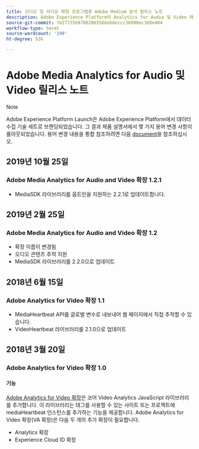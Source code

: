 ```yaml
---
title: 오디오 및 비디오 확장 프로그램용 Adobe Medium 분석 릴리스 노트
description: Adobe Experience Platform의 Analytics for Audio 및 Video 태그 확장에 대한 최신 릴리스 노트입니다.
source-git-commit: 7e27735697882065566ebdeccc36998ec368e404
workflow-type: tm+mt
source-wordcount: '199'
ht-degree: 53%

---
```


# Adobe Media Analytics for Audio 및 Video 릴리스 노트

>[!NOTE]
>
>Adobe Experience Platform Launch은 Adobe Experience Platform에서 데이터 수집 기술 세트로 브랜딩되었습니다. 그 결과 제품 설명서에서 몇 가지 용어 변경 사항이 롤아웃되었습니다. 용어 변경 내용을 통합 참조하려면 다음 [document](../../../term-updates.md)을 참조하십시오.

## 2019년 10월 25일

### Adobe Media Analytics for Audio and Video 확장 1.2.1

* MediaSDK 라이브러리를 옵트인을 지원하는 2.2.1로 업데이트합니다.

## 2019년 2월 25일

### Adobe Media Analytics for Audio and Video 확장 1.2

* 확장 이름이 변경됨
* 오디오 콘텐츠 추적 지원
* MediaSDK 라이브러리를 2.2.0으로 업데이트

## 2018년 6월 15일

### Adobe Analytics for Video 확장 1.1

* MediaHeartbeat API를 글로벌 변수로 내보내어 웹 페이지에서 직접 추적할 수 있습니다.
* VideoHeartbeat 라이브러리를 2.1.0으로 업데이트

## 2018년 3월 20일

### Adobe Analytics for Video 확장 1.0

#### **기능**

[Adobe Analytics for Video 확장](../media-analytics/overview.md)은 코어 Video Analytics JavaScript 라이브러리를 추가합니다. 이 라이브러리는 태그를 사용할 수 있는 사이트 또는 프로젝트에 mediaHeartbeat 인스턴스를 추가하는 기능을 제공합니다. Adobe Analytics for Video 확장(VA 확장)은 다음 두 개의 추가 확장이 필요합니다.

* Analytics 확장
* Experience Cloud ID 확장
